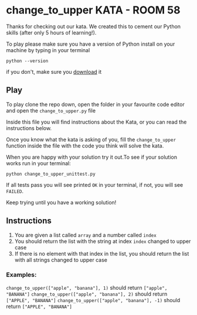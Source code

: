 # change_to_upper KATA - ROOM 58

Thanks for checking out our kata. We created this to cement our Python skills (after only 5 hours of learning!).

To play please make sure you have a version of Python install on your machine by typing in your terminal

`python --version`

if you don't, make sure you [download](https://www.python.org/downloads/) it

## Play

To play clone the repo down, open the folder in your favourite code editor and open the `change_to_upper.py` file

Inside this file you will find instructions about the Kata, or you can read the instructions below.

Once you know what the kata is asking of you, fill the `change_to_upper` function inside the file with the code you think will solve the kata.

When you are happy with your solution try it out.To see if your solution works run in your terminal:

`python change_to_upper_unittest.py`

If all tests pass you will see printed `OK` in your terminal, if not, you will see `FAILED`.

Keep trying until you have a working solution!

## Instructions

1. You are given a list called `array` and a number called `index`
2. You should return the list with the string at index `index` changed to upper case
3. If there is no element with that index in the list, you should return the list with all strings changed to upper case

### Examples:

`change_to_upper(["apple", "banana"], 1)` should return `["apple", "BANANA"]`
`change_to_upper(["apple", "banana"], 2)` should return `["APPLE", "BANANA"]`
`change_to_upper(["apple", "banana"], -1)` should return `["APPLE", "BANANA"]`
